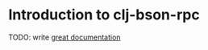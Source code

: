 # Introduction to clj-bson-rpc

TODO: write [great documentation](http://jacobian.org/writing/what-to-write/)
